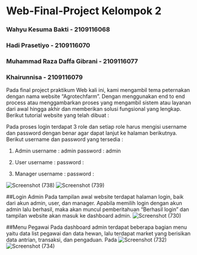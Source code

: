 # Web-Final-Project Kelompok 2 
### Wahyu Kesuma Bakti - 2109116068
### Hadi Prasetiyo - 2109116070
### Muhammad Raza Daffa Gibrani - 2109116077
### Khairunnisa - 2109116079

  Pada final project praktikum Web kali ini, kami mengambil tema peternakan dengan nama website “Agrotechfarm”. Dengan menggunakan end to end process atau menggambarkan proses yang mengambil sistem atau layanan dari awal hingga akhir dan memberikan solusi fungsional yang lengkap. Berikut tutorial website yang telah dibuat :
  
   Pada proses login terdapat 3 role dan setiap role harus mengisi username dan password dengan benar agar dapat lanjut ke halaman berikutnya. Berikut username dan password yang tersedia :

1. Admin
username	: admin
password	: admin 

2. User
username	: 
password	: 

3. Manager
username	: 
password	: 

![Screenshot (738)](https://github.com/B2-Kelompok-2/Web-Final-Project/assets/82164104/204244a1-af48-488b-840f-af8fa36e8bda)
![Screenshot (739)](https://github.com/B2-Kelompok-2/Web-Final-Project/assets/82164104/1255ef9f-aacd-413f-a97a-41a6f6a29b9a)


##Login Admin
  Pada tampilan awal  website  terdapat halaman login, baik dari akun admin, user, dan manager. Apabila memilih login dengan akun admin lalu berhasil, maka akan muncul pemberitahuan “Berhasil login” dan tampilan website akan masuk ke dashboard admin.
![Screenshot (730)](https://github.com/B2-Kelompok-2/Web-Final-Project/assets/82164104/1d721f8b-91f2-4c65-b8b0-410e0ea6c883)

##Menu Pegawai
  Pada dashboard admin terdapat beberapa bagian menu yaitu data list pegawai dan data hewan, lalu terdapat market yang berisikan data antrian, transaksi, dan pengaduan. Pada 
![Screenshot (732)](https://github.com/B2-Kelompok-2/Web-Final-Project/assets/82164104/e86bb3c6-d143-469f-a83d-4e82fd273b11)
![Screenshot (734)](https://github.com/B2-Kelompok-2/Web-Final-Project/assets/82164104/cf330e8a-2212-49eb-a896-dcd6d56a11bb)
